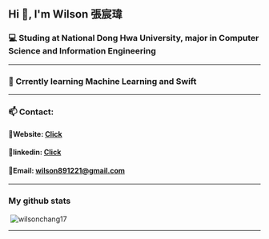 ## Hi 👋, I'm Wilson 張宸瑋

### 💻   Studing at National Dong Hwa University, major in Computer Science and Information Engineering 
---

### 📓   Crrently learning Machine Learning and Swift 
---
### 📫   Contact:
####    📧Website: [Click](https://wilsonchang17.github.io/index.html)
####    📃linkedin: [Click](https://www.linkedin.com/in/wilson-chang-30994720a/?msgControlName=reply_to_sender&msgConversationId=2-MmI5MDVhZmMtNmFlZi00NTI5LWE0ZTEtNjVjOWFjMzMxNTZmXzAxMg%3D%3D&msgOverlay=true)
####    📧Email: wilson891221@gmail.com
---
### My github stats
<p>&nbsp;<img align="center" src="https://github-readme-stats.vercel.app/api?username=wilsonchang17&show_icons=true&locale=en" alt="wilsonchang17" /></p>



---


<!--
**Wilson891221/Wilson891221** is a ✨ _special_ ✨ repository because its `README.md` (this file) appears on your GitHub profile.

Here are some ideas to get you started:

# 🔭 I’m currently studing at National Dong Hwa University, Computer Science and Information Engineering
- 🌱 I’m currently learning ...
- 👯 I’m looking to collaborate on ...
- 🤔 I’m looking for help with ...
- 💬 Ask me about ...
- 📫 How to reach me: ...
- 😄 Pronouns: ...
- ⚡ Fun fact: ...
-->
